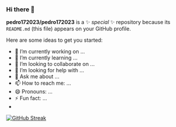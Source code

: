 ### Hi there 👋
**pedro172023/pedro172023** is a ✨ _special_ ✨ repository because its `README.md` (this file) appears on your GitHub profile.

Here are some ideas to get you started:

- 🔭 I’m currently working on ...
- 🌱 I’m currently learning ...
- 👯 I’m looking to collaborate on ...
- 🤔 I’m looking for help with ...
- 💬 Ask me about ...
- 📫 How to reach me: ...
- 😄 Pronouns: ...
- ⚡ Fun fact: ...
- 
[![GitHub Streak](http://github-readme-streak-stats.herokuapp.com?user=pedro172023&theme=algolia&hide_border=true&date_format=M%20j%5B%2C%20Y%5D)](https://git.io/streak-stats)
